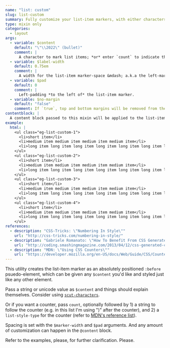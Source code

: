 ```yaml
---
name: "list: custom"
slug: list-custom
summary: Fully customize your list-item markers, with either characters or counters.
type: mixin only
categories:
  - layout
args:
  - variable: $content
    default: "\"\\2022\" (bullet)"
    comment: |
      A character to mark list items; *or* enter `count` to indicate that you want to use a counter, optionally followed by 1) a string to follow the counter, and 2) a `list-style-type` for the counter. See examples.
  - variable: $label-width
    default: 0.75em
    comment: |
      A width for the list-item marker-space &mdash; a.k.a the left-margin of the list-item content.
  - variable: $pad
    default: 0
    comment: |
      Left-padding *to the left of* the list-item marker.
  - variable: $no-margin
    default: "false"
    comment: If `true`, top and bottom margins will be removed from the list. *Note that the default here is `false`, unlike for the other list mixins.*
contentblock: |
  A content block passed to this mixin will be applied to the list-item markers.
example:
  html: |
    <ul class="eg-list-custom-1">
      <li>short item</li>
      <li>medium item medium item medium item medium item</li>
      <li>long item long item long item long item long item long item long item long item long item long item long item long item long item</li>
    </ul>
    <ul class="eg-list-custom-2">
      <li>short item</li>
      <li>medium item medium item medium item medium item</li>
      <li>long item long item long item long item long item long item long item long item long item long item long item long item long item</li>
    </ul>
    <ul class="eg-list-custom-3">
      <li>short item</li>
      <li>medium item medium item medium item medium item</li>
      <li>long item long item long item long item long item long item long item long item long item long item long item long item long item</li>
    </ul>
    <ul class="eg-list-custom-4">
      <li>short item</li>
      <li>medium item medium item medium item medium item</li>
      <li>long item long item long item long item long item long item long item long item long item long item long item long item long item</li>
    </ul>
references:
  - description: "CSS-Tricks: \"Numbering In Style\""
    url: "http://css-tricks.com/numbering-in-style/"
  - description: "Gabriele Romanato: \"How To Benefit From CSS Generated Content and Counter\" (<cite>Smashing Magazine</cite>)"
    url: "http://coding.smashingmagazine.com/2013/04/12/css-generated-content-counters/"
  - description: "MDN: \"Using CSS Counters\""
    url: "https://developer.mozilla.org/en-US/docs/Web/Guide/CSS/Counters"
---
```


This utility creates the list-item marker as an absolutely positioned `:before` psuedo-element, which can be given any `$content` you'd like and styled just like any other element.

Pass a string or unicode value as `$content` and things should explain themselves. Consider using [`scut-characters`](characters.html).

Or if you want a counter, pass `count`, optionally followed by 1) a string to follow the counter (e.g. in this list I'm using ")" after the counter), and 2) a `list-style-type` for the counter (refer to <a href="https://developer.mozilla.org/en-US/docs/Web/CSS/list-style-type">MDN's reference list</a>).

Spacing is set with the `$marker-width` and `$pad` arguments. And any amount of customization can happen in the `@content` block.

Refer to the examples, please, for further clarification. Please.